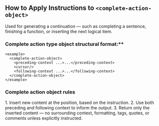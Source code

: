 ## How to Apply Instructions to `<complete-action-object>`

Used for generating a continuation — such as completing a sentence, finishing a function, or inserting the next logical item.

### Complete action type object structural format:**

    <example>
      <complete-action-object>
        <preceding-context ...>...</preceding-context>
        <cursor/>
        <following-context ...>...</following-context>
      </complete-action-object>
    </example>

### Complete action object rules

<complete-action-rules>
1. Insert new content at the <cursor/> position, based on the instruction.
2. Use both preceding and following context to inform the output.
3. Return only the inserted content — no surrounding context, formatting, tags, quotes, or comments unless explicitly instructed.
</complete-action-rules>
